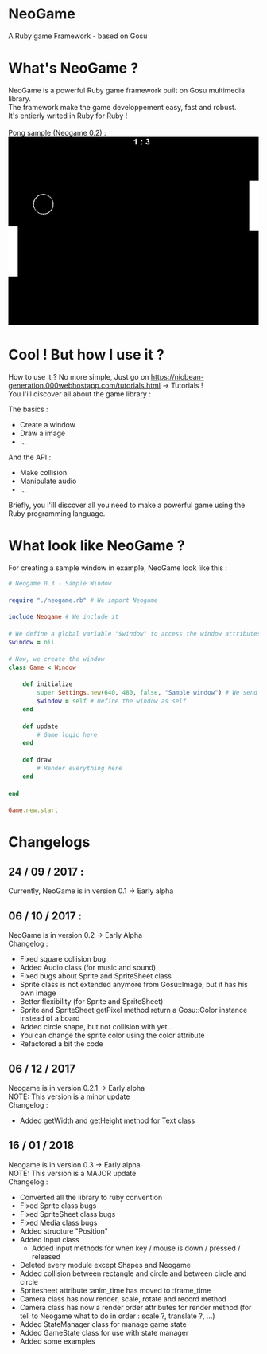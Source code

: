 # NeoGame
A Ruby game Framework - based on Gosu<br />

# What's NeoGame ?
NeoGame is a powerful Ruby game framework built on Gosu multimedia library. <br />
The framework make the game developpement easy, fast and robust. <br />
It's entierly writed in Ruby for Ruby ! <br />
<br />Pong sample (Neogame 0.2) :<br />
![alt text](https://github.com/D3nX/NeoGame/blob/master/pong_screenshot.png)

# Cool ! But how I use it ?
How to use it ? No more simple, Just go on https://niobean-generation.000webhostapp.com/tutorials.html -> Tutorials ! <br />
You l'ill discover all about the game library : <br />

The basics :
- Create a window
- Draw a image
- ...

And the API :
- Make collision
- Manipulate audio
- ... 

Briefly, you l'ill discover all you need to make a powerful game using the Ruby programming language.

# What look like NeoGame ?

For creating a sample window in example, NeoGame look like this :

```ruby
# Neogame 0.3 - Sample Window

require "./neogame.rb" # We import Neogame

include Neogame # We include it

# We define a global variable "$window" to access the window attributes
$window = nil

# Now, we create the window
class Game < Window

	def initialize
		super Settings.new(640, 480, false, "Sample window") # We send the properties in order to create the window
		$window = self # Define the window as self
	end

	def update
		# Game logic here
	end

	def draw
		# Render everything here
	end

end

Game.new.start
```

# Changelogs
## 24 / 09 / 2017 :
Currently, NeoGame is in version 0.1 -> Early alpha

## 06 / 10 / 2017 :
NeoGame is in version 0.2 -> Early Alpha<br />
Changelog :
- Fixed square collision bug
- Added Audio class (for music and sound)
- Fixed bugs about Sprite and SpriteSheet class
- Sprite class is not extended anymore from Gosu::Image, but it has his own image
- Better flexibility (for Sprite and SpriteSheet)
- Sprite and SpriteSheet getPixel method return a Gosu::Color instance instead of a board
- Added circle shape, but not collision with yet...
- You can change the sprite color using the color attribute
- Refactored a bit the code

## 06 / 12 / 2017
Neogame is in version 0.2.1 -> Early alpha<br />
NOTE: This version is a minor update<br />
Changelog :
- Added getWidth and getHeight method for Text class

## 16 / 01 / 2018
Neogame is in version 0.3 -> Early alpha<br />
NOTE: This version is a MAJOR update<br />
Changelog :
- Converted all the library to ruby convention
- Fixed Sprite class bugs
- Fixed SpriteSheet class bugs
- Fixed Media class bugs
- Added structure "Position"
- Added Input class
  - Added input methods for when key / mouse is down / pressed / released
- Deleted every module except Shapes and Neogame
- Added collision between rectangle and circle and between circle and circle
- Spritesheet attribute :anim_time has moved to :frame_time
- Camera class has now render, scale, rotate and record method
- Camera class has now a render order attributes for render method (for tell to Neogame what to do in order : scale ?, translate ?, ...)
- Added StateManager class for manage game state
- Added GameState class for use with state manager
- Added some examples
